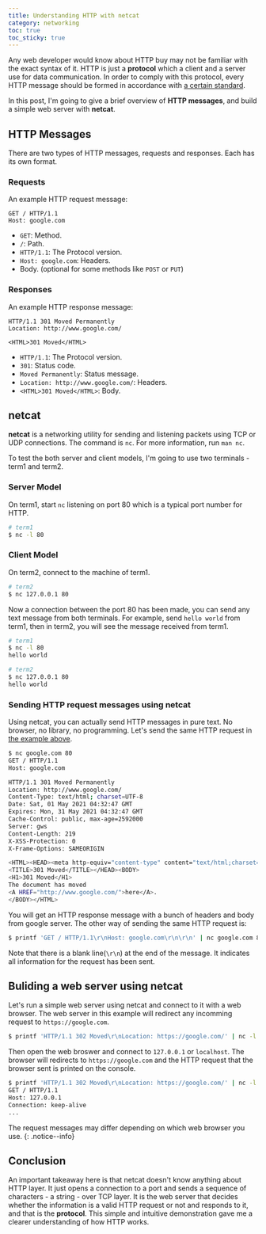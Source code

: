 ```yaml
---
title: Understanding HTTP with netcat
category: networking
toc: true
toc_sticky: true
---
```

Any web developer would know about HTTP buy may not be familiar with the exact syntax of it.
HTTP is just a **protocol** which a client and a server use for data communication.
In order to comply with this protocol, every HTTP message should be formed in accordance with [a certain standard](https://tools.ietf.org/html/rfc7230).

In this post, I'm going to give a brief overview of **HTTP messages**, and build a simple web server with **netcat**.

## HTTP Messages
There are two types of HTTP messages, requests and responses. Each has its own format.
### Requests
An example HTTP request message:
```
GET / HTTP/1.1
Host: google.com
```
* `GET`: Method.
* `/`: Path.
* `HTTP/1.1`: The Protocol version.
* `Host: google.com`: Headers.
* Body. (optional for some methods like `POST` or `PUT`)

### Responses
An example HTTP response message:
```
HTTP/1.1 301 Moved Permanently
Location: http://www.google.com/

<HTML>301 Moved</HTML>
```
* `HTTP/1.1`: The Protocol version.
* `301`: Status code.
* `Moved Permanently`: Status message.
* `Location: http://www.google.com/`: Headers.
* `<HTML>301 Moved</HTML>`: Body.

## netcat
**netcat** is a networking utility for sending and listening packets using TCP or UDP connections.
The command is `nc`. For more information, run `man nc`.

To test the both server and client models, I'm going to use two terminals - term1 and term2.
### Server Model
On term1, start `nc` listening on port 80 which is a typical port number for HTTP.
```sh
# term1
$ nc -l 80
```
### Client Model
On term2, connect to the machine of term1.
```sh
# term2
$ nc 127.0.0.1 80
```
Now a connection between the port 80 has been made, you can send any text message from both terminals.
For example, send `hello world` from term1, then in term2, you will see the message received from term1.
```sh
# term1
$ nc -l 80
hello world
```
```sh
# term2
$ nc 127.0.0.1 80
hello world
```
### Sending HTTP request messages using netcat
Using netcat, you can actually send HTTP messages in pure text.
No browser, no library, no programming.
Let's send the same HTTP request in [the example above](#requests).
```sh
$ nc google.com 80
GET / HTTP/1.1
Host: google.com

HTTP/1.1 301 Moved Permanently
Location: http://www.google.com/
Content-Type: text/html; charset=UTF-8
Date: Sat, 01 May 2021 04:32:47 GMT
Expires: Mon, 31 May 2021 04:32:47 GMT
Cache-Control: public, max-age=2592000
Server: gws
Content-Length: 219
X-XSS-Protection: 0
X-Frame-Options: SAMEORIGIN

<HTML><HEAD><meta http-equiv="content-type" content="text/html;charset=utf-8">
<TITLE>301 Moved</TITLE></HEAD><BODY>
<H1>301 Moved</H1>
The document has moved
<A HREF="http://www.google.com/">here</A>.
</BODY></HTML>
```
You will get an HTTP response message with a bunch of headers and body from google server.
The other way of sending the same HTTP request is:
```sh
$ printf 'GET / HTTP/1.1\r\nHost: google.com\r\n\r\n' | nc google.com 80
```
Note that there is a blank line(`\r\n`) at the end of the message.
It indicates all information for the request has been sent.

## Buliding a web server using netcat
Let's run a simple web server using netcat and connect to it with a web browser.
The web server in this example will redirect any incomming request to `https://google.com`.
```sh
$ printf 'HTTP/1.1 302 Moved\r\nLocation: https://google.com/' | nc -l 80
```
Then open the web broswer and connect to `127.0.0.1` or `localhost`.
The browser will redirects to `https://google.com` and the HTTP request that the browser sent is printed on the console.
```sh
$ printf 'HTTP/1.1 302 Moved\r\nLocation: https://google.com/' | nc -l 80
GET / HTTP/1.1
Host: 127.0.0.1
Connection: keep-alive
...
```
The request messages may differ depending on which web browser you use.
{: .notice--info}

## Conclusion
An important takeaway here is that netcat doesn't know anything about HTTP layer.
It just opens a connection to a port and sends a sequence of characters - a string - over TCP layer.
It is the web server that decides whether the information is a valid HTTP request or not and responds to it, and that is the **protocol**.
This simple and intuitive demonstration gave me a clearer understanding of how HTTP works.
